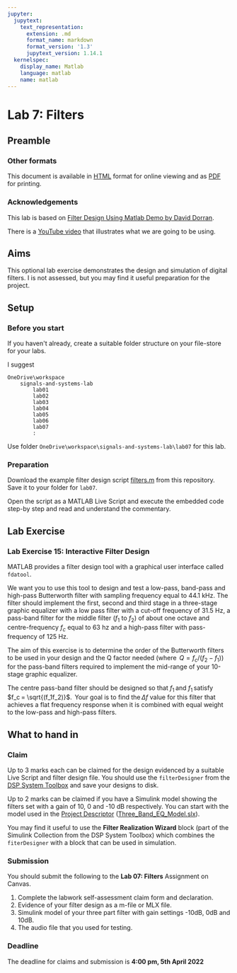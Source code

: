 ```yaml
---
jupyter:
  jupytext:
    text_representation:
      extension: .md
      format_name: markdown
      format_version: '1.3'
      jupytext_version: 1.14.1
  kernelspec:
    display_name: Matlab
    language: matlab
    name: matlab
---
```


# Lab 7: Filters


## Preamble

### Other formats

This document is available in [HTML](https://cpjobling.github.io/eg-247-textbook/labs/lab07/index) format for online viewing and as [PDF](https://cpjobling.github.io/eg-247-textbook/labs/lab07/lab07.pdf) for printing.

### Acknowledgements

This lab is based on [Filter Design Using Matlab Demo by David Dorran](https://dadorran.wordpress.com/2013/10/18/filter-design-using-matlab-demo/).

There is a [YouTube video](https://www.youtube.com/watch?v=vfH5r4cKukg&amp;list=PLJ8LTUMGG9U4vAGind2_Bh4TUfgg1y0F4&amp;feature=share&amp;index=2) that illustrates what we are going to be using.


## Aims

This optional lab exercise demonstrates the design and simulation of digital filters.
I is not assessed, but you may find it useful preparation for the project.


## Setup

### Before you start

If you haven't already, create a suitable folder structure on your file-store for your labs. 

I suggest

```
OneDrive\workspace
    signals-and-systems-lab
	    lab01
		lab02
		lab03
        lab04
        lab05
        lab06
        lab07
        :
```

Use folder `OneDrive\workspace\signals-and-systems-lab\lab07` for this lab.

### Preparation

Download the example filter design script [filters.m](https://cpjobling.github.io/eg-247-textbook/labs/lab07/filters.m) from this repository. Save it to your folder for `lab07`.

Open the script as a MATLAB Live Script and execute the embedded code step-by step and read and understand the commentary.


## Lab Exercise

### Lab Exercise 15: Interactive Filter Design

MATLAB provides a filter design tool with a graphical user interface called `fdatool`.

We want you to use this tool to design and test a low-pass, band-pass and high-pass Butterworth filter with sampling frequency equal to 44.1 kHz. The filter should implement the first, second and third stage in a three-stage graphic equalizer with a low pass filter with a cut-off frequency of 31.5 Hz, a pass-band filter for the middle filter ($f_1$  to $f_2$) of about one octave and centre-frequency $f_c$ equal to 63 hz and a high-pass filter with pass-frequency of 125 Hz.  

The aim of this exercise is to determine the order of the Butterworth filters to be used in your design and the Q factor needed (where  $Q = f_c / (f_2 - f_1)$) for the pass-band filters required to implement the mid-range of your 10-stage graphic equalizer.  

The centre pass-band filter should be designed so that $f_1$ and $f_1$ satisfy $f_c = \sqrt{(f_1f_2)}$.  Your goal is to find the $\Delta f$ value for this filter that achieves a flat frequency response when it is combined with equal weight to the low-pass and high-pass filters.  

## What to hand in

### Claim

Up to 3 marks each can be claimed for the design evidenced by a suitable Live Script and filter design file. You should use the `filterDesigner` from the [DSP System Toolbox](https://uk.mathworks.com/products/dsp-system.html?s_tid=srchtitle) and save your designs to disk.

Up to 2 marks can be claimed if you have a Simulink model showing the filters set with a gain of 10, 0 and -10 dB respectively. You can start with the model used in the [Project Descriptor](https://cpjobling.github.io/eg-247-textbook/labs/project/) ([Three_Band_EQ_Model.slx](https://cpjobling.github.io/eg-247-textbook/labs/project/Three_Band_EQ_Model.slx)). 

You may find it useful to use the **Filter Realization Wizard** block (part of the Simulink Collection from the DSP System Toolbox) which combines the `fiterDesigner` with a block that can be used in simulation.

### Submission

You should submit the following to the **Lab 07: Filters** Assignment on Canvas.

1. Complete the labwork self-assessment claim form and declaration.
1. Evidence of your filter design as a m-file or MLX file. 
1. Simulink model of your three part filter with gain settings -10dB, 0dB and 10dB.
1. The audio file that you used for testing.

### Deadline

The deadline for claims and submission is **4:00 pm, 5th April 2022**
